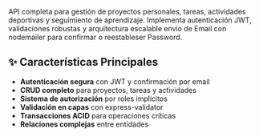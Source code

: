 API completa para gestión de proyectos personales, tareas, actividades deportivas y seguimiento de aprendizaje. Implementa autenticación JWT, validaciones robustas y arquitectura escalable envio de Email con nodemailer para confirmar o reestableser Password.

## ✨ Características Principales

- **Autenticación segura** con JWT y confirmación por email
- **CRUD completo** para proyectos, tareas y actividades
- **Sistema de autorización** por roles implícitos
- **Validación en capas** con express-validator
- **Transacciones ACID** para operaciones críticas
- **Relaciones complejas** entre entidades
